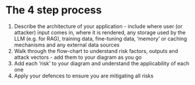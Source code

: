 # The 4 step process

1. Describe the architecture of your application - include where user (or attacker) input comes in, where it is rendered, any storage used by the LLM (e.g. for RAG), training data, fine-tuning data, ‘memory’ or caching mechanisms and any external data sources&#x20;
2. Walk through the flow-chart to understand risk factors, outputs and attack vectors - add them to your diagram as you go&#x20;
3. Add each ‘risk’ to your diagram and understand the applicability of each one&#x20;
4. Apply your defences to ensure you are mitigating all risks&#x20;
